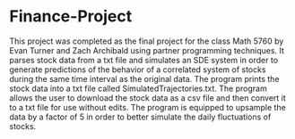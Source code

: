 # Finance-Project
This project was completed as the final project for the class Math 5760 by Evan Turner and Zach Archibald using partner programming techniques. 
It parses stock data from a txt file and simulates an SDE system in order to generate predictions of the behavior of a correlated system of stocks during the same time interval as the original data.
The program prints the stock data into a txt file called SimulatedTrajectories.txt. The program allows the user to download the stock data as a csv file and then convert it to a txt file for use without edits.
The program is equipped to upsample the data by a factor of 5 in order to better simulate the daily fluctuations of stocks. 
